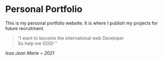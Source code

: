 # Personal Portfolio

This is my personal portfolio website.
It is where I publish my projects for future recruitment.

>"I want to become the international web Developer  
  So help me GOD!
"

_Issa Jean Marie ~ 2021_